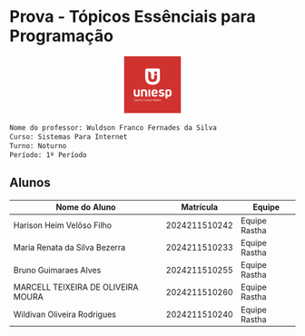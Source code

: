 # Prova - Tópicos Essênciais para Programação
<div style="text-align: center;">
    <img src="image.png" alt="uniesp" width="100">
</div>

```
Nome do professor: Wuldson Franco Fernades da Silva
Curso: Sistemas Para Internet
Turno: Noturno
Período: 1º Período
```


## Alunos

| Nome do Aluno  | Matrícula | Equipe   |
|----------------|-----------|----------|
| Harison Heim Velôso Filho  | 2024211510242    | Equipe Rastha |
| Maria Renata da Silva Bezerra  | 2024211510233    | Equipe Rastha |
| Bruno Guimaraes Alves  | 2024211510255    | Equipe Rastha |
| MARCELL TEIXEIRA DE OLIVEIRA MOURA | 2024211510260   | Equipe Rastha |
| Wildivan Oliveira Rodrigues  | 2024211510240  | Equipe Rastha |